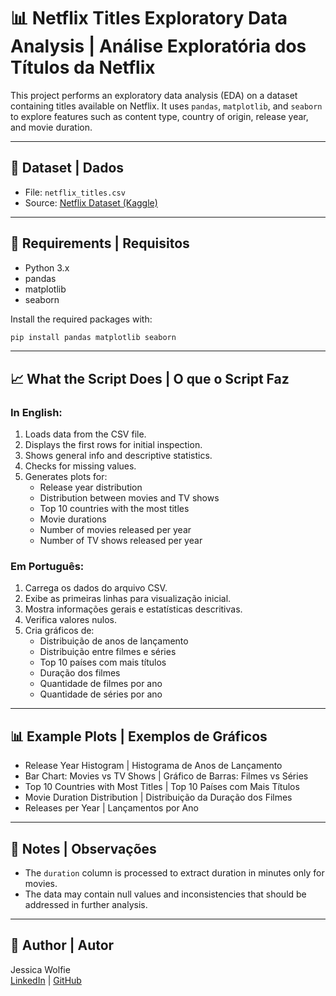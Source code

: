 # 📊 Netflix Titles Exploratory Data Analysis | Análise Exploratória dos Títulos da Netflix

This project performs an exploratory data analysis (EDA) on a dataset containing titles available on Netflix. 
It uses `pandas`, `matplotlib`, and `seaborn` to explore features such as content type, country of origin, release year, and movie duration.

---

## 📁 Dataset | Dados

- File: `netflix_titles.csv`
- Source: [Netflix Dataset (Kaggle)](https://www.kaggle.com/shivamb/netflix-shows)

---

## 🚀 Requirements | Requisitos

- Python 3.x
- pandas
- matplotlib
- seaborn

Install the required packages with:

```bash
pip install pandas matplotlib seaborn
```

---

## 📈 What the Script Does | O que o Script Faz

### In English:

1. Loads data from the CSV file.
2. Displays the first rows for initial inspection.
3. Shows general info and descriptive statistics.
4. Checks for missing values.
5. Generates plots for:
   - Release year distribution
   - Distribution between movies and TV shows
   - Top 10 countries with the most titles
   - Movie durations
   - Number of movies released per year
   - Number of TV shows released per year

### Em Português:

1. Carrega os dados do arquivo CSV.
2. Exibe as primeiras linhas para visualização inicial.
3. Mostra informações gerais e estatísticas descritivas.
4. Verifica valores nulos.
5. Cria gráficos de:
   - Distribuição de anos de lançamento
   - Distribuição entre filmes e séries
   - Top 10 países com mais títulos
   - Duração dos filmes
   - Quantidade de filmes por ano
   - Quantidade de séries por ano

---

## 📊 Example Plots | Exemplos de Gráficos

- Release Year Histogram | Histograma de Anos de Lançamento
- Bar Chart: Movies vs TV Shows | Gráfico de Barras: Filmes vs Séries
- Top 10 Countries with Most Titles | Top 10 Países com Mais Títulos
- Movie Duration Distribution | Distribuição da Duração dos Filmes
- Releases per Year | Lançamentos por Ano

---

## 🧠 Notes | Observações

- The `duration` column is processed to extract duration in minutes only for movies.
- The data may contain null values and inconsistencies that should be addressed in further analysis.

---

## 👤 Author | Autor

Jessica Wolfie  
[LinkedIn](#) | [GitHub](#)